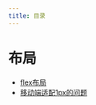 ```yaml
---
title: 目录
---
```


<!-- ## 快速导航

<TOC /> -->


# 布局

* [flex布局](flex布局.md)
* [移动端适配1px的问题](移动端适配1px的问题.md)